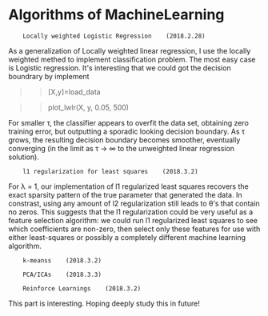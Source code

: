 # Algorithms of MachineLearning

		Locally weighted Logistic Regression    (2018.2.28)

As a generalization of Locally weighted linear regression, I use the locally weighted methed to implement classification problem. The most easy case is Logistic regression. It's interesting that we could got the decision boundrary by implement

>> [X,y]=load_data

>> plot_lwlr(X, y, 0.05, 500)

For smaller τ, the classifier appears to overfit the data set, obtaining zero training error, but outputting a sporadic looking decision boundary.
As τ grows, the resulting decision boundary becomes smoother, eventually converging (in the limit as τ → ∞ to the unweighted linear regression solution).


		l1 regularization for least squares    (2018.3.2)

For λ = 1, our implementation of l1 regularized least squares recovers the exact sparsity pattern of the true parameter that generated the data. In constrast, using any amount of l2 regularization still leads to θ’s that contain no zeros. This suggests that the l1 regularization could be very useful as a feature selection algorithm: we could run l1 regularized least squares to see which coefficients are non-zero, then select only these features for use with either least-squares or possibly a completely different machine learning algorithm.



		k-meanss    (2018.3.2)

		PCA/ICAs    (2018.3.3)

		Reinforce Learnings    (2018.3.2)
This part is interesting. Hoping deeply study this in future!

